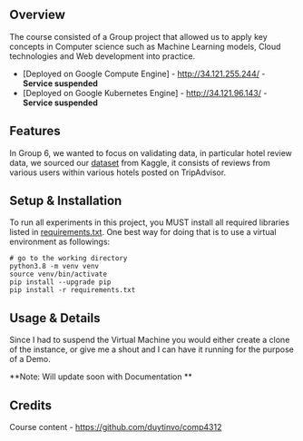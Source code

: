 

## Overview
The course consisted of a Group project that allowed us to apply key concepts in Computer science such as Machine Learning models, Cloud technologies and Web development into practice. 

- [Deployed on Google Compute Engine] - http://34.121.255.244/   - **Service suspended**
- [Deployed on Google Kubernetes Engine] - http://34.121.96.143/ - **Service suspended**




## Features
In Group 6, we wanted  to focus on validating data, in particular hotel review data, we sourced our [dataset](https://www.kaggle.com/andrewmvd/trip-advisor-hotel-reviews) from Kaggle, it consists of reviews from various users within various hotels posted on TripAdvisor.


## Setup & Installation
To run all experiments in this project, you MUST install all required libraries 
listed in [requirements.txt](./requirements.txt). One best way for doing that is to use a virtual environment 
as followings:
```commandline
# go to the working directory
python3.8 -m venv venv
source venv/bin/activate
pip install --upgrade pip
pip install -r requirements.txt
```
## Usage & Details
Since I had to suspend the Virtual Machine you would either create a clone of the instance, or give me a shout and I can have it running for the purpose of a Demo. 

**Note: Will update soon with Documentation **

## Credits
Course content -  https://github.com/duytinvo/comp4312

